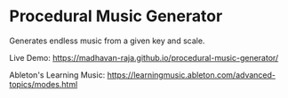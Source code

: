 # Procedural Music Generator
Generates endless music from a given key and scale.

Live Demo: https://madhavan-raja.github.io/procedural-music-generator/

Ableton's Learning Music: https://learningmusic.ableton.com/advanced-topics/modes.html
